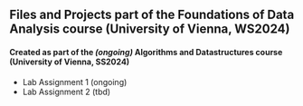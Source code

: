 ## Files and Projects part of the Foundations of Data Analysis course (University of Vienna, WS2024)

#### Created as part of the *(ongoing)* Algorithms and Datastructures course (University of Vienna, SS2024)

- Lab Assignment 1 (ongoing)
- Lab Assignment 2 (tbd)
